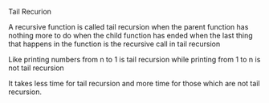 Tail Recurion

A recursive function is called tail recursion when the parent function has nothing more to do when the child function has ended
when the last thing that happens in the function is the recursive call in tail recursion

Like printing numbers from n to 1 is tail recursion while printing from 1 to n is not tail recursion

It takes less time for tail recursion and more time for those which are not tail recursion.



